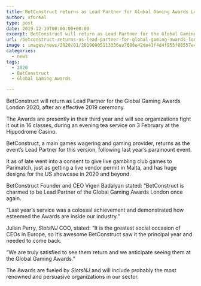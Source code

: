 ```yaml
---
title: BetConstruct returns as Lead Partner for Global Gaming Awards London 2020
author: xforeal 
type: post
date: 2019-12-19T00:00:00+00:00
excerpt: BetConstruct will return as Lead Partner for the Global Gaming Awards London 2020, after an effective 2019 ceremony
url: /betconstruct-returns-as-lead-partner-for-global-gaming-awards-london-2020/
image : images/news/2020/01/20190805113336ea7688e42de41f4d4f955f88557ec3b7-1.jpg
categories:
  - news
tags:
  - 2020
  - BetConstruct
  - Global Gaming Awards

---
```

BetConstruct will return as Lead Partner for the Global Gaming Awards London 2020, after an effective 2019 ceremony.

The Awards are presently in their third year and will see organizations fight it out in 16 classes, during an evening tea service on 3 February at the Hippodrome Casino.

BetConstruct, a main games wagering and gaming provider, returns as the event’s Lead Partner for this version, following last year’s paramount event.

It as of late went into a consent to give live gambling club games to Parimatch, just as getting a live vendor permit in Malta, and has huge designs for the US showcase in 2020 and beyond.

BetConstruct Founder and CEO Vigen Badalyan stated: “BetConstruct is charmed to be Lead Partner of the Global Gaming Awards London once again.

“Last year’s service was a colossal achievement and demonstrated how esteemed the Awards are inside our industry.”

Julian Perry, _SlotsNJ_ COO, stated: “It is the greatest social occasion of CEOs in Europe, so it’s awesome BetConstruct saw it the principal year and needed to come back.

“We are truly satisfied to see them return and we anticipate seeing them at the Global Gaming Awards.”

The Awards are fueled by _SlotsNJ_ and will include probably the most renowned and persuasive organizations in our sector.